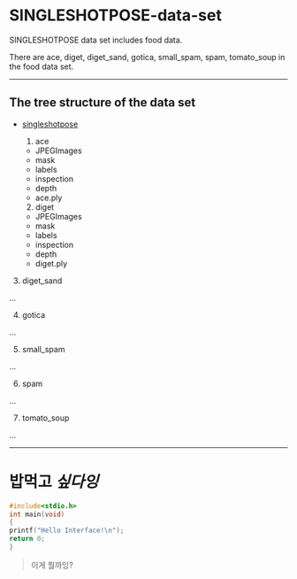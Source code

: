 # SINGLESHOTPOSE-data-set
SINGLESHOTPOSE data set includes food data.

There are ace, diget, diget_sand, gotica, small_spam, spam, tomato_soup in the food data set.

* * *
## The tree structure of the data set


* [singleshotpose](https://drive.google.com/open?id=1KIaRF-iPUBoTEOu4agdcffVfHysYrNGc)
  1. ace
  
   * JPEGImages
   * mask
   * labels
   * inspection
   * depth
   * ace.ply
  
  2. diget
  
   * JPEGImages
   * mask
   * labels
   * inspection
   * depth
   * diget.ply
 
 3. diget_sand

   ...
  
  4. gotica

   ...
  
  5. small_spam

   ...
  
  6. spam

   ...
  
  7. tomato_soup

   ...

* * *
# **밥먹고** ***싶다잉***

```c
#include<stdio.h>
int main(void)
{
printf("Hello Interface!\n");
return 0;
}
```

> 이게 뭘까잉?
